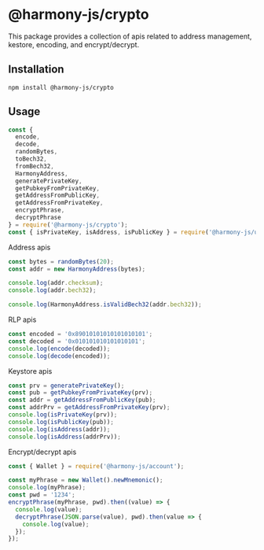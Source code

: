 # @harmony-js/crypto

This package provides a collection of apis related to address management, kestore, encoding, and encrypt/decrypt.

## Installation

```
npm install @harmony-js/crypto
```

## Usage

```javascript
const {
  encode,
  decode,
  randomBytes,
  toBech32,
  fromBech32,
  HarmonyAddress,
  generatePrivateKey,
  getPubkeyFromPrivateKey,
  getAddressFromPublicKey,
  getAddressFromPrivateKey,
  encryptPhrase,
  decryptPhrase
} = require('@harmony-js/crypto');
const { isPrivateKey, isAddress, isPublicKey } = require('@harmony-js/utils');
```

Address apis
```javascript
const bytes = randomBytes(20);
const addr = new HarmonyAddress(bytes);

console.log(addr.checksum);
console.log(addr.bech32);

console.log(HarmonyAddress.isValidBech32(addr.bech32));
```

RLP apis
```javascript
const encoded = '0x89010101010101010101';
const decoded = '0x010101010101010101';
console.log(encode(decoded));
console.log(decode(encoded));
```

Keystore apis
```javascript
const prv = generatePrivateKey();
const pub = getPubkeyFromPrivateKey(prv);
const addr = getAddressFromPublicKey(pub);
const addrPrv = getAddressFromPrivateKey(prv);
console.log(isPrivateKey(prv));
console.log(isPublicKey(pub));
console.log(isAddress(addr));
console.log(isAddress(addrPrv));
```

Encrypt/decrypt apis
```javascript
const { Wallet } = require('@harmony-js/account');

const myPhrase = new Wallet().newMnemonic();
console.log(myPhrase);
const pwd = '1234';
encryptPhrase(myPhrase, pwd).then((value) => {
  console.log(value);
  decryptPhrase(JSON.parse(value), pwd).then(value => {
    console.log(value);
  });
});
```
